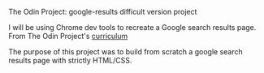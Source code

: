 The Odin Project: google-results difficult version project

I will be using Chrome dev tools to recreate a Google search results page.
From The Odin Project's [curriculum](http://www.theodinproject.com/courses/web-development-101/lessons/html-css)

The purpose of this project was to build from scratch a google search results page with strictly HTML/CSS.